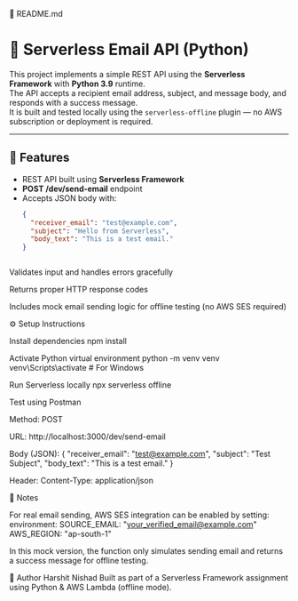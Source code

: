 🧾 README.md
# 📧 Serverless Email API (Python)

This project implements a simple REST API using the **Serverless Framework** with **Python 3.9** runtime.  
The API accepts a recipient email address, subject, and message body, and responds with a success message.  
It is built and tested locally using the `serverless-offline` plugin — no AWS subscription or deployment is required.

---

## 🚀 Features
- REST API built using **Serverless Framework**
- **POST /dev/send-email** endpoint
- Accepts JSON body with:
  ```json
  {
    "receiver_email": "test@example.com",
    "subject": "Hello from Serverless",
    "body_text": "This is a test email."
  }



Validates input and handles errors gracefully


Returns proper HTTP response codes


Includes mock email sending logic for offline testing (no AWS SES required)



⚙️ Setup Instructions


Install dependencies
npm install



Activate Python virtual environment
python -m venv venv
venv\Scripts\activate   # For Windows



Run Serverless locally
npx serverless offline



Test using Postman


Method: POST


URL: http://localhost:3000/dev/send-email


Body (JSON):
{
  "receiver_email": "test@example.com",
  "subject": "Test Subject",
  "body_text": "This is a test email."
}



Header:
Content-Type: application/json






🧠 Notes


For real email sending, AWS SES integration can be enabled by setting:
environment:
  SOURCE_EMAIL: "your_verified_email@example.com"
  AWS_REGION: "ap-south-1"



In this mock version, the function only simulates sending email and returns a success message for offline testing.



📄 Author
Harshit Nishad
Built as part of a Serverless Framework assignment using Python & AWS Lambda (offline mode).

